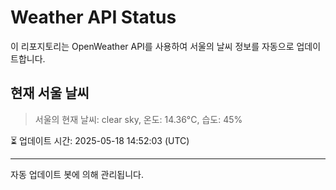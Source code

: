 
# Weather API Status

이 리포지토리는 OpenWeather API를 사용하여 서울의 날씨 정보를 자동으로 업데이트합니다.

## 현재 서울 날씨
> 서울의 현재 날씨: clear sky, 온도: 14.36°C, 습도: 45%

⏳ 업데이트 시간: 2025-05-18 14:52:03 (UTC)

---
자동 업데이트 봇에 의해 관리됩니다.
